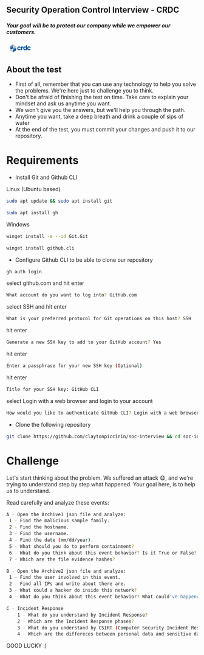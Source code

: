 ## Security Operation Control Interview - CRDC
##### Your goal will be to protect our company while we empower our customers.
&nbsp;
![CRDC](/images/logo-rodape.png "CRDC - Central de Registro de Direitos Creditórios")

## About the test 


- First of all, remember that you can use any technology to help you solve the problems. We're here just to challenge you to think.
- Don't be afraid of finishing the test on time. Take care to explain your mindset and ask us anytime you want. 
- We won't give you the answers, but we'll help you through the path.
- Anytime you want, take a deep breath and drink a couple of sips of water
- At the end of the test, you must commit your changes and push it to our repository.

 
# Requirements
- Install Git and Github CLI
 
Linux (Ubuntu based)
```sh
sudo apt update && sudo apt install git
```
```sh
sudo apt install gh
```
Windows
```sh
winget install -e --id Git.Git
```
```sh
winget install github.cli
```
- Configure Github CLI to be able to clone our repository
```sh
gh auth login
```
select github.com and hit enter 
```sh
What account do you want to log into? GitHub.com
```
select SSH and hit enter 
```sh
What is your preferred protocol for Git operations on this host? SSH
```
hit enter
```sh
Generate a new SSH key to add to your GitHub account? Yes
```
hit enter
```sh
Enter a passphrase for your new SSH key (Optional)
```
hit enter
```sh
Title for your SSH key: GitHub CLI
```
select Login with a web browser and login to your account 
```sh
How would you like to authenticate GitHub CLI? Login with a web browser
```

- Clone the following repository

```sh
git clone https://github.com/claytonpiccinin/soc-interview && cd soc-interview
```

# Challenge 

Let's start thinking about the problem. We suffered an attack 😧, and we're trying to understand step by step what happened.
Your goal here, is to help us to understand. 

Read carefully and analyze these events: 

```sh
A - Open the Archive1 json file and analyze:
 1 - Find the malicious sample family.
 2 - Find the hostname.
 3 - Find the username.
 4 - Find the date (mm/dd/year).
 5 - What should you do to perform containment?
 6 - What do you think about this event behavior? Is it True or False?
 7 - Which are the file evidence hashes?
```
```sh
B - Open the Archive2 json file and analyze:
 1 - Find the user involved in this event.
 2 - Find all IPs and write about there are. 
 3 - What could a hacker do inside this network?
 4 - What do you think about this event behavior? What could've happened here? Is it True or False?
```
```sh
C - Incident Response
    1 - What do you understand by Incident Response?
    2 - Which are the Incident Response phases?
    3 - What do you understand by CSIRT (Computer Security Incident Response Team)?
    4 - Which are the differeces between personal data and sensitive data?
```
GOOD LUCKY :)
